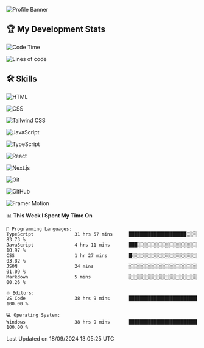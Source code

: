 ![Profile Banner](https://i.ibb.co/PxmDbTv/1500x500.jpg)
## 🏆 My Development Stats

<!--START_SECTION:waka-->
![Code Time](http://img.shields.io/badge/Code%20Time-405%20hrs%2024%20mins-blue)

![Lines of code](https://img.shields.io/badge/From%20Hello%20World%20I%27ve%20Written-128.0%20thousand%20lines%20of%20code-blue)

## 🛠️ Skills

<!-- HTML -->
![HTML](https://img.shields.io/badge/HTML-FFFFFF?style=flat&logo=html5&logoColor=E34F26) 

<!-- CSS -->
![CSS](https://img.shields.io/badge/CSS-FFFFFF?style=flat&logo=css3&logoColor=1572B6) 

<!-- Tailwind CSS -->
![Tailwind CSS](https://img.shields.io/badge/Tailwind_CSS-FFFFFF?style=flat&logo=tailwindcss&logoColor=38BDF8)

<!-- JavaScript -->
![JavaScript](https://img.shields.io/badge/JavaScript-FFFFFF?style=flat&logo=javascript&logoColor=F7DF1E)

<!-- TypeScript -->
![TypeScript](https://img.shields.io/badge/TypeScript-FFFFFF?style=flat&logo=typescript&logoColor=3178C6)

<!-- React -->
![React](https://img.shields.io/badge/React-FFFFFF?style=flat&logo=react&logoColor=61DAFB)

<!-- Next.js -->
![Next.js](https://img.shields.io/badge/Next.js-FFFFFF?style=flat&logo=next.js&logoColor=000000)

<!-- Git -->
![Git](https://img.shields.io/badge/Git-FFFFFF?style=flat&logo=git&logoColor=F05032)

<!-- GitHub -->
![GitHub](https://img.shields.io/badge/GitHub-FFFFFF?style=flat&logo=github&logoColor=181717)

<!-- Framer Motion -->
![Framer Motion](https://img.shields.io/badge/Framer_Motion-FFFFFF?style=flat&logo=framer&logoColor=000000)



📊 **This Week I Spent My Time On** 

```text
💬 Programming Languages: 
TypeScript               31 hrs 57 mins      █████████████████████░░░░   83.73 % 
JavaScript               4 hrs 11 mins       ███░░░░░░░░░░░░░░░░░░░░░░   10.97 % 
CSS                      1 hr 27 mins        █░░░░░░░░░░░░░░░░░░░░░░░░   03.82 % 
JSON                     24 mins             ░░░░░░░░░░░░░░░░░░░░░░░░░   01.09 % 
Markdown                 5 mins              ░░░░░░░░░░░░░░░░░░░░░░░░░   00.26 % 

🔥 Editors: 
VS Code                  38 hrs 9 mins       █████████████████████████   100.00 % 

💻 Operating System: 
Windows                  38 hrs 9 mins       █████████████████████████   100.00 % 
```


 Last Updated on 18/09/2024 13:05:25 UTC
<!--END_SECTION:waka-->
